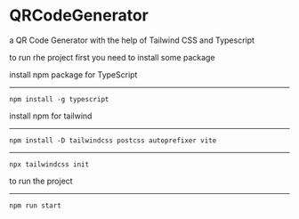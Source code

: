 # QRCodeGenerator
a QR Code Generator with the help of Tailwind CSS and Typescript 

to run rhe project first you need to install some package 

install npm package for TypeScript 
****
    npm install -g typescript


install npm for tailwind

****
    npm install -D tailwindcss postcss autoprefixer vite

****
    npx tailwindcss init

to run the project 
****
    npm run start

 


